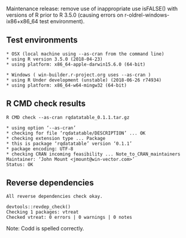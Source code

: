 
Maintenance release: remove use of inappropriate use isFALSE() with  versions of R prior to R 3.5.0 (causing errors on r-oldrel-windows-ix86+x86_64 test environment).

## Test environments

    * OSX (local machine using --as-cran from the command line)
    * using R version 3.5.0 (2018-04-23)
    * using platform: x86_64-apple-darwin15.6.0 (64-bit)

    * Windows ( win-builder.r-project.org uses --as-cran )
    * using R Under development (unstable) (2018-06-26 r74934)
    * using platform: x86_64-w64-mingw32 (64-bit)

## R CMD check results

    R CMD check --as-cran rqdatatable_0.1.1.tar.gz 
    
    * using option ‘--as-cran’
    * checking for file ‘rqdatatable/DESCRIPTION’ ... OK
    * checking extension type ... Package
    * this is package ‘rqdatatable’ version ‘0.1.1’
    * package encoding: UTF-8
    * checking CRAN incoming feasibility ... Note_to_CRAN_maintainers
    Maintainer: ‘John Mount <jmount@win-vector.com>’
    Status: OK
 

## Reverse dependencies

    All reverse dependencies check okay.
    
    devtools::revdep_check()
    Checking 1 packages: vtreat
    Checked vtreat: 0 errors | 0 warnings | 0 notes

Note: Codd is spelled correctly.

